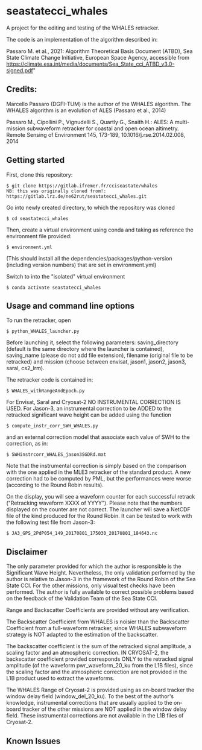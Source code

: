 # seastatecci_whales

A project for the editing and testing of the WHALES retracker.

The code is an implementation of the algorithm described in:

Passaro M. et al., 2021: Algorithm Theoretical Basis Document (ATBD), Sea State Climate Change Initiative, European Space Agency, accessible from https://climate.esa.int/media/documents/Sea_State_cci_ATBD_v3.0-signed.pdf"

## Credits: 
Marcello Passaro (DGFI-TUM) is the author of the WHALES algorithm. The WHALES algorithm is an evolution of ALES (Passaro et al., 2014)

Passaro M., Cipollini P., Vignudelli S., Quartly G., Snaith H.: ALES: A multi-mission subwaveform retracker for coastal and open ocean altimetry. Remote Sensing of Environment 145, 173-189, 10.1016/j.rse.2014.02.008, 2014

## Getting started

First, clone this repository:

    $ git clone https://gitlab.ifremer.fr/cciseastate/whales               NB: this was originally cloned from!:   https://gitlab.lrz.de/ne62rut/seastatecci_whales.git

Go into newly created directory, to which the repository was cloned

    $ cd seastatecci_whales

Then, create a virtual environment using conda and taking as reference the environment file provided:

    $ environment.yml

(This should install all the dependencies/packages/python-version (including version numbers) that are set in environment.yml)

Switch to into the "isolated" virtual environment 

    $ conda activate seastatecci_whales


## Usage and command line options

To run the retracker, open 

    $ python_WHALES_launcher.py

Before launching it, select the following parameters: saving_directory (default is the same directory where the launcher is contained), saving_name (please do not add file extension), filename (original file to be retracked) and mission (choose between envisat, jason1, jason2, jason3, saral, cs2_lrm).

The retracker code is contained in:

    $ WHALES_withRangeAndEpoch.py
    
For Envisat, Saral and Cryosat-2 NO INSTRUMENTAL CORRECTION IS USED.
For Jason-3, an instrumental correction to be ADDED to the retracked significant wave height can be added using the function 

    $ compute_instr_corr_SWH_WHALES.py

and an external correction model that associate each value of SWH to the correction, as in:

    $ SWHinstrcorr_WHALES_jason3SGDRd.mat
    
Note that the instrumental correction is simply based on the comparison with the one applied in the MLE3 retracker of the standard product. A new correction had to be computed by PML, but the performances were worse (according to the Round Robin results). 
    
    
    
On the display, you will see a waveform counter for each successful retrack ("Retracking waveform XXXX of YYYY"). Please note that the numbers displayed on the counter are not correct.
The launcher will save a NetCDF file of the kind produced for the Round Robin. It can be tested to work with the following test file from Jason-3:

    $ JA3_GPS_2PdP054_149_20170801_175030_20170801_184643.nc
    

## Disclaimer

The only parameter provided for which the author is responsible is the Significant Wave Height. Nevertheless, the only validation performed by the author is relative to Jason-3 in the framework of the Round Robin of the Sea State CCI. For the other missions, only visual test checks have been performed. The author is fully available to correct possible problems based on the feedback of the Validation Team of the Sea State CCI.

Range and Backscatter Coefficients are provided without any verification.

The Backscatter Coefficient from WHALES is noisier than the Backscatter Coefficient from a full-waveform retracker, since WHALES subwaveform strategy is NOT adapted to the estimation of the backscatter.

The backscatter coefficient is the sum of the retracked signal amplitude, a scaling factor and an atmospheric correction. IN CRYOSAT-2, the backscatter coefficient provided corresponds ONLY to the retracked signal amplitude (of the waveform pwr_waveform_20_ku from the L1B files), since the scaling factor and the atmospheric correction are not provided in the L1B product used to extract the waveforms.

The WHALES Range of Cryosat-2 is provided using as on-board tracker the window delay field (window_del_20_ku). To the best of the author's knowledge, instrumental corrections that are usually applied to the on-board tracker of the other missions are NOT applied in the window delay field. These instrumental corrections are not available in the L1B files of Cryosat-2. 

## Known Issues







